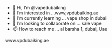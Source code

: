 - 👋 Hi, I’m @vapedubaiking
- 👀 I’m interested in ...www,vpdubaiking.ae
- 🌱 I’m currently learning ... vape shop in dubai
- 💞️ I’m looking to collaborate on ... sale vape
- 📫 How to reach me ... al barsha 1, dubai, Uae

<!---
vapedubaiking/vapedubaiking is a ✨ special ✨ repository because its `README.md` (this file) appears on your GitHub profile.
You can click the Preview link to take a look at your changes.
---> www.vpdubaiking.ae
